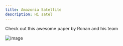 ```yaml
---
title: Amazonia Satellite
description: Hi satel
---
```


Check out this awesome paper by Ronan and his team

![image](https://global.discourse-cdn.com/julialang/original/3X/e/5/e59846ff7eaf27725ccb8f0555b7c7e8600a32c0.jpeg)

